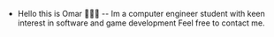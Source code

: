 - Hello this is Omar 🙋🏻‍♂️
-- Im a computer engineer student with keen interest in software and game development
     Feel free to contact me.
